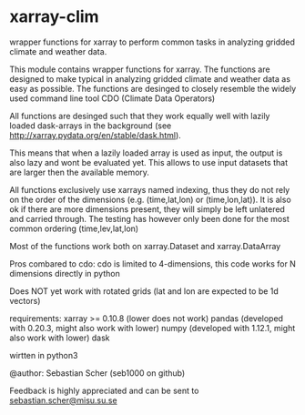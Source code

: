# xarray-clim
wrapper functions for xarray to perform common tasks in analyzing gridded climate and weather data.

This module contains wrapper functions for xarray. The functions are 
designed to make typical in analyzing gridded climate and weather data
as easy as possible. The functions are desinged to closely resemble
the widely used command line tool CDO (Climate Data Operators)

All functions are desinged such that they work equally well with lazily
loaded dask-arrays in the background (see http://xarray.pydata.org/en/stable/dask.html).

This means that when a lazily loaded array is used as input, the output is also
lazy and wont be evaluated yet. This allows to use input datasets that are larger
then the available memory.


All functions exclusively use xarrays named indexing, thus they do not
rely on the order of the dimensions (e.g. (time,lat,lon) or (time,lon,lat)).
It is also ok if there are more dimensions present, they will simply be left
unlatered and carried through.
The testing has however only been done for the most common ordering (time,lev,lat,lon)

Most of the functions work both on xarray.Dataset and xarray.DataArray

Pros combared to cdo:
        cdo is limited to 4-dimensions, this code works for N dimensions
        directly in python



Does NOT yet work with rotated grids (lat and lon are expected to be 1d vectors)

requirements:
    xarray >= 0.10.8 (lower does not work)
    pandas (developed with 0.20.3, might also work with lower)
    numpy  (developed with 1.12.1, might also work with lower)
    dask





wirtten in python3

@author: Sebastian Scher (seb1000 on github)

Feedback is highly appreciated and can be sent to sebastian.scher@misu.su.se
